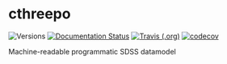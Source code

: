 # cthreepo

![Versions](https://img.shields.io/badge/python->3.7-blue)
[![Documentation Status](https://readthedocs.org/projects/sdss-cthreepo/badge/?version=latest)](https://sdss-cthreepo.readthedocs.io/en/latest/?badge=latest)
[![Travis (.org)](https://img.shields.io/travis/sdss/cthreepo)](https://travis-ci.org/sdss/cthreepo)
[![codecov](https://codecov.io/gh/sdss/cthreepo/branch/master/graph/badge.svg)](https://codecov.io/gh/sdss/cthreepo)

Machine-readable programmatic SDSS datamodel
